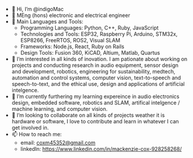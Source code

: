- 👋 Hi, I’m @indigoMac
- 🎩 MEng (hons) electronic and electrical engineer
- 🌟 Main Languages and Tools:
  * Programming Languages: Python, C++, Ruby, JavaScript
  * Technologies and Tools: ESP32, Raspberry Pi, Arduino, STM32x, ESP8266, FreeRTOS, ROS2, Visual SLAM
  * Frameworks: Node.js, React, Ruby on Rails
  * Design Tools: Fusion 360, KiCAD, Altium, Matlab, Quartus
- 👀 I’m interested in all kinds of inovation. I am pationate about working on projects and conducting research in audio equipment, sensor design and development, robotics, engineering for sustainability, medtech, automation and control systems, computer vision, text-to-speech and speech-to-text, and the ethical use, design and applications of artificial intelgence.
- 🌱 I’m currently furthering my learning expereince in audio electronics design, embedded software, robotics and SLAM, artifical intelgence / machine learning, and computer vision.
- 💞️ I’m looking to collaborate on all kinds of projects weather it is hardware or software, I love to contribute and learn in whatever I can get involved in. 
- 📫 How to reach me:
  * email: coxm45352@gmail.com
  * linkedIn: https://www.linkedin.com/in/mackenzie-cox-928258268/


<!---
indigoMac/indigoMac is a ✨ special ✨ repository because its `README.md` (this file) appears on your GitHub profile.
You can click the Preview link to take a look at your changes.
--->


